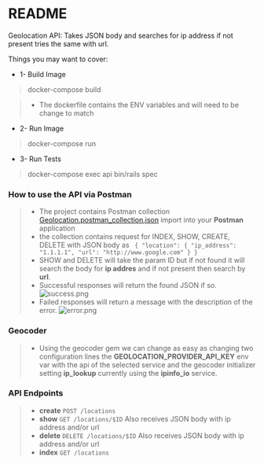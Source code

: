 # README

Geolocation API: Takes JSON body and searches for ip address if not present tries the same with url.

Things you may want to cover:

* 1- Build Image
> docker-compose build

> - The dockerfile contains the ENV variables and will need to be change to match 

* 2- Run Image
> docker-compose run

* 3- Run Tests
> docker-compose exec api bin/rails spec

### How to use the API via Postman
> - The project contains Postman collection [Geolocation.postman_collection.json](docs%2Geolocation.postman_collection.json) import into your **Postman** application
> - the collection contains request for INDEX, SHOW, CREATE, DELETE with JSON body as ` { "location": { "ip_address": "1.1.1.1", "url": "http://www.google.com" } }`
> - SHOW and DELETE will take the param ID but if not found it will search the body for **ip addres** and if not present then search by **url**.
> - Successful responses will return the found JSON if so.
![success.png](docs%success.png)
> - Failed responses will return a message with the description of the error.
![error.png](docs%error.png)

### Geocoder
> - Using the geocoder gem we can change as easy as changing two configuration lines the **GEOLOCATION_PROVIDER_API_KEY** env var with the api of the selected service and the geocoder initializer setting  **ip_lookup** currently using the **ipinfo_io** service.

### API Endpoints
>   - **create** `POST /locations`
>   - **show** `GET /locations/$ID` Also receives JSON body with ip address and/or url 
>   - **delete** `DELETE /locations/$ID`  Also receives JSON body with ip address and/or url
>   - **index** `GET /locations`







